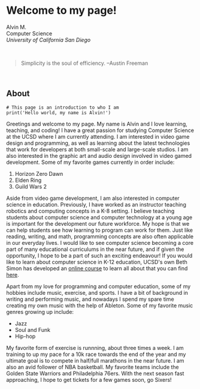 # Welcome to my page!
Alvin M.<br>
Computer Science<br>
_University of California San Diego_<br>

<br>

>Simplicity is the soul of efficiency. –Austin Freeman

<br>

## About
```
# This page is an introduction to who I am
print('Hello world, my name is Alvin!')
```

Greetings and welcome to my page. My name is Alvin and I love learning, teaching, and coding! I have a great passion for studying Computer Science at the UCSD where I am currently attending. I am interested in video game design and programming, as well as learning about the latest technologies that work for developers at both small-scale and large-scale studios. I am also interested in the graphic art and audio design involved in video gamed development. Some of my favorite games currently in order include:

1. Horizon Zero Dawn
2. Elden Ring
3. Guild Wars 2

Aside from video game development, I am also interested in computer science in education. Previously, I have worked as an instructor teaching robotics and computing concepts in a K-8 setting. I believe teaching students about computer science and computer technology at a young age is important for the development our future workforce. My hope is that we can help students see how learning to program can work for them. Just like reading, writing, and math, programming concepts are also often applicable in our everyday lives. I would like to see computer science becoming a core part of many educational curriculums in the near future, and if given the opportunity, I hope to be a part of such an exciting endeavour! If you would like to learn about computer science in K-12 education, UCSD's own Beth Simon has developed an [online course](k12.png) to learn all about that you can find [here](https://www.coursera.org/specializations/teach-impacts-technology-k12-education). 



Apart from my love for programming and computer education, some of my hobbies include music, exercise, and sports. I have a bit of background in writing and performing music, and nowadays I spend my spare time creating my own music with the help of Ableton. Some of my favorite music genres growing up include:

- Jazz
- Soul and Funk
- Hip-hop

My favorite form of exercise is runnning, about three times a week. I am training to up my pace for a 10k race towards the end of the year and my ultimate goal is to compete in half/full marathons in the near future. I am also an avid follower of NBA basketball. My favorite teams include the Golden State Warriors and Philadelphia 76ers. With the next season fast approaching, I hope to get tickets for a few games soon, go Sixers!